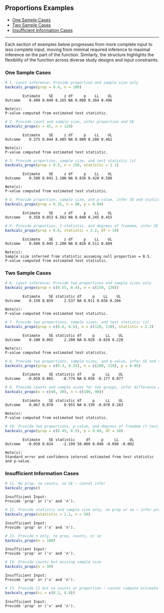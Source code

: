 ## Proportions Examples

- [One Sample Cases](#one-sample-cases)
- [Two Sample Cases](#two-sample-cases)
- [Insufficient Information Cases](#insufficient-information-cases)

------------------------------------------------------------------------

Each section of examples below progresses from more complete input to
less complete input, moving from miminal required inference to maximal
inference on the part of the function. Similarly, the structure
highlights the flexibility of the function across diverse study designs
and input constraints.

### One Sample Cases

``` r
# 1. Least inference: Provide proportion and sample size only
backcalc_props(prop = 0.4, n = 100)
```


            Estimate    SE     z df     p    LL    UL
    Outcome    0.400 0.049 8.165 NA 0.000 0.304 0.496

    Note(s):
    P-value computed from estimated test statistic.

``` r
# 2. Provide count and sample size, infer proportion and SE
backcalc_props(x = 45, n = 120)
```


            Estimate    SE     z df     p    LL    UL
    Outcome    0.375 0.044 8.485 NA 0.000 0.288 0.462

    Note(s):
    P-value computed from estimated test statistic.

``` r
# 3. Provide proportion, sample size, and test statistic (z)
backcalc_props(prop = 0.5, n = 150, statistic = 2.1)
```


            Estimate    SE     z df     p    LL    UL
    Outcome    0.500 0.041 2.100 NA 0.036 0.420 0.580

    Note(s):
    P-value computed from estimated test statistic.

``` r
# 4. Provide proportion, sample size, and p-value, infer SE and statistic
backcalc_props(prop = 0.35, n = 80, p = 0.04)
```


            Estimate    SE     z df     p    LL    UL
    Outcome    0.350 0.053 6.563 NA 0.040 0.245 0.455

``` r
# 5. Provide proportion, t-statistic, and degrees of freedom, infer SE and p
backcalc_props(prop = 0.6, statistic = 2.2, df = 19)
```


            Estimate    SE     z df     p    LL    UL
    Outcome    0.600 0.045 2.200 NA 0.028 0.511 0.689

    Note(s):
    Sample size inferred from statistic assuming null proportion = 0.5.
    P-value computed from estimated test statistic.

### Two Sample Cases

``` r
# 6. Least inference: Provide two proportions and sample sizes only
backcalc_props(prop = c(0.55, 0.4), n = c(150, 130))
```


            Estimate    SE statistic df     p    LL    UL
    Outcome    0.150 0.059     2.537 NA 0.011 0.034 0.266

    Note(s):
    P-value computed from estimated test statistic.

``` r
# 7. Provide two proportions, sample sizes, and test statistic (z)
backcalc_props(prop = c(0.6, 0.5), n = c(120, 110), statistic = 2.2)
```


            Estimate    SE statistic df     p     LL    UL
    Outcome    0.100 0.065     2.200 NA 0.028 -0.028 0.228

    Note(s):
    P-value computed from estimated test statistic.

``` r
# 8. Provide two proportions, sample sizes, and p-value, infer SE and statistic
backcalc_props(prop = c(0.3, 0.35), n = c(100, 110), p = 0.05)
```


            Estimate    SE statistic df     p     LL    UL
    Outcome   -0.050 0.065    -0.774 NA 0.050 -0.177 0.077

``` r
# 9. Provide counts and sample sizes for two groups, infer difference and SE
backcalc_props(x = c(40, 30), n = c(100, 90))
```


            Estimate    SE statistic df     p     LL    UL
    Outcome    0.067 0.070     0.955 NA 0.339 -0.070 0.203

    Note(s):
    P-value computed from estimated test statistic.

``` r
# 10. Provide two proportions, p-value, and degrees of freedom (t-test)
backcalc_props(prop = c(0.45, 0.5), p = 0.04, df = 50)
```


            Estimate    SE statistic     df     p     LL     UL
    Outcome   -0.050 0.024    -2.109 50.000 0.040 -0.098 -0.002

    Note(s):
    Standard error and confidence interval estimated from test statistic and p-value.

### Insufficient Information Cases

``` r
# 11. No prop, no counts, no SE — cannot infer
backcalc_props()
```


    Insufficient Input:
    Provide 'prop' or ('x' and 'n').

``` r
# 12. Provide statistic and sample size only, no prop or se — infer prop and SE
backcalc_props(statistic = 2.1, n = 50)
```


    Insufficient Input:
    Provide 'prop' or ('x' and 'n').

``` r
# 13. Provide n only, no prop, counts, or se
backcalc_props(n = 100)
```


    Insufficient Input:
    Provide 'prop' or ('x' and 'n').

``` r
# 14. Provide counts but missing sample size
backcalc_props(x = 30)
```


    Insufficient Input:
    Provide 'prop' or ('x' and 'n').

``` r
# 15. Provide CI but no counts or proportion — cannot compute estimate or SE
backcalc_props(ci = c(0.2, 0.8))
```


    Insufficient Input:
    Provide 'prop' or ('x' and 'n').
